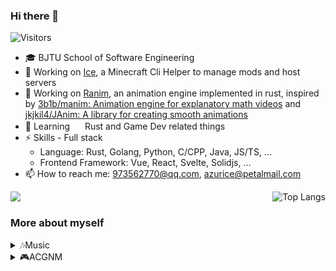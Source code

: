 ### Hi there 👋

![Visitors](https://api.visitorbadge.io/api/visitors?path=azurice%2FAzurIce&labelColor=%23697689&countColor=%2337d67a)

<!--
**AzurIce/AzurIce** is a ✨ _special_ ✨ repository because its `README.md` (this file) appears on your GitHub profile.

Here are some ideas to get you started:

- 🔭 I’m currently working on ...
- 🌱 I’m currently learning ...
- 👯 I’m looking to collaborate on ...
- 🤔 I’m looking for help with ...
- 💬 Ask me about ...
- 📫 How to reach me: ...
- 😄 Pronouns: ...
- ⚡ Fun fact: ...
-->

- :mortar_board: BJTU School of Software Engineering 
- 🔭 Working on [Ice](https://github.com/AzurIce/ice), a Minecraft Cli Helper to manage mods and host servers
- 🔭 Working on [Ranim](https://github.com/AzurIce/ranim), an animation engine implemented in rust, inspired by [3b1b/manim: Animation engine for explanatory math videos](https://github.com/3b1b/manim) and [jkjkil4/JAnim: A library for creating smooth animations](https://github.com/jkjkil4/JAnim)
- 🌱 Learning <img src="https://raw.githubusercontent.com/FortAwesome/Font-Awesome/6.x/svgs/brands/rust.svg" width="16" height="16"> Rust and Game Dev related things
- ⚡ Skills - Full stack
  - Language: Rust, Golang, Python, C/CPP, Java, JS/TS, ...
  - Frontend Framework: Vue, React, Svelte, Solidjs, ...
- 📫 How to reach me: 973562770@qq.com, azurice@petalmail.com

<div style="display: flex; justify-content: space-between;">
    <img src="https://github-readme-stats.vercel.app/api?username=azurice&show_icons=true&icon_color=CE1D2D&text_color=718096&bg_color=ffffff&hide_title=true">
    <img src="https://github-readme-stats.vercel.app/api/top-langs/?username=AzurIce&layout=compact&hide=Jupyter%20Notebook,html,css" alt="Top Langs">
</div>

### More about myself

<details>
  <summary>🎶Music</summary>
  
  - ♥️ ACG and Calssical music
  - 🎹 Main instrument: I mainly plays piano, and I'm a Big fan of Animenzzz! Sometimes I upload my performance video to [bilibili](https://space.bilibili.com/46452693)
  - 🎼 Orchestra: I'm playing Double Bass in BJTU Symphony Orchestra
  - A very very little bit: violin, guitar, GuZheng, Bamboo flute, ErHu
</details>

<details>
  <summary>🎮ACGNM</summary>
  
  - Anime:
    - The most important one (As well as the first one): 四月は君の嘘 (Your Lie in April)
    - Favourite ones: ソードアート・オンライン (*Sword Art Online*) **||** 響け！ユーフォニアム (*Sound! Euphonium*) **||** やがて君になる (*Bloom Into You*) **||** ギルティクラウン (*Guilty Crown*) **||** ヴァイオレット・エヴァーガーデン (*Violet Evergarden*) **||** ガールズバンドクライ (*Girls Band Cry*) 
    - Others I like (So many...): EVA, とある科学の超電磁砲 (*A Certain Scientific Railgun*) **||** CLANNAD **||** Love Live **||** BanG Dream! **||** K-ON **||** 少女☆歌剧 Revue Starlight **||** 魔女の旅々 (*Wandering Witch: The Journey of Elaina*) **||** ぼっち・ざ・ろっく！ (*Bocchi the rock*) **||** ウマ娘 プリティーダービー (*Pretty Derby*) **||** ロクでなし魔術講師と禁忌教典 (*Akashic records of bastard magic instructor*) **||** 青春ブタ野郎, ...
  
  - Gaming: Here is my steam profile: [AzurIce](https://steamcommunity.com/id/AzurIce)
    - Survival: Minecraft (Technique player, still a noob), terraria, ...
    - Music: Phigros, MaiMai DX, Quaver, Cytus, ...
    - Otaku: Arknights, Wuthering Wave, Genshin Impact (now leaving)
    - Action: Black Myth Wukong, Nier, Monster Hunter, Warframe
    - Competitive: League Of Legends, APEX Legends
    - Automation: Factorio, Satisfactory, Shapez, ...
    - Resource manage: Oxygen Not Included, Frost Punk, ...
    - Paradox: Stellaris, City: Skylines
    - Yogsothoth's Yard
    - ......
</details>
